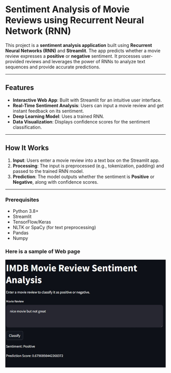 # Sentiment Analysis of Movie Reviews using Recurrent Neural Network (RNN)

This project is a **sentiment analysis application** built using **Recurrent Neural Networks (RNN)** and **Streamlit**. The app predicts whether a movie review expresses a **positive** or **negative** sentiment. It processes user-provided reviews and leverages the power of RNNs to analyze text sequences and provide accurate predictions.

---

## Features

- **Interactive Web App**: Built with Streamlit for an intuitive user interface.
- **Real-Time Sentiment Analysis**: Users can input a movie review and get instant feedback on its sentiment.
- **Deep Learning Model**: Uses a trained RNN.
- **Data Visualization**: Displays confidence scores for the sentiment classification.

---

## How It Works

1. **Input**: Users enter a movie review into a text box on the Streamlit app.
2. **Processing**: The input is preprocessed (e.g., tokenization, padding) and passed to the trained RNN model.
3. **Prediction**: The model outputs whether the sentiment is **Positive** or **Negative**, along with confidence scores.

---

### Prerequisites

- Python 3.8+
- Streamlit
- TensorFlow/Keras
- NLTK or SpaCy (for text preprocessing)
- Pandas
- Numpy

### Here is a sample of Web page
![](https://github.com/AdityaBansal0123/RNN-sentiment-analysis/blob/main/Screenshot_15-11-2024_163129_rnn-sentiment-analysis-rxjqhfqd3wxfabxeyzpfkg.streamlit.app.jpeg)

